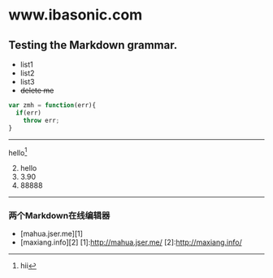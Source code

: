 # www<nolink>.ibasonic.com
## Testing the Markdown grammar.
* list1
* list2
* list3
* ~~delete me~~ 

```javascript
var zmh = function(err){
  if(err)
    throw err;
}
```
---
hello[^hello]
[^hello]:hii

2. hello
3. 3.90
1. 88888

---
### 两个Markdown在线编辑器
* [mahua.jser.me][1]
* [maxiang.info][2]
[1]:http://mahua.jser.me/
[2]:http://maxiang.info/

